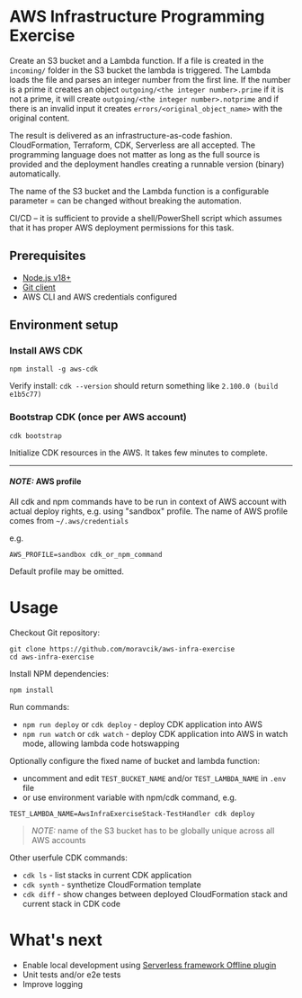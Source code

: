 # AWS Infrastructure Programming Exercise

Create an S3 bucket and a Lambda function. If a file is created in the `incoming/` folder in the S3 bucket
the lambda is triggered. The Lambda loads the file and parses an integer number from the first line. If
the number is a prime it creates an object `outgoing/<the integer number>.prime` if it is not a prime, it
will create `outgoing/<the integer number>.notprime` and if there is an invalid input it creates
`errors/<original_object_name>` with the original content.

The result is delivered as an infrastructure-as-code fashion. CloudFormation, Terraform, CDK,
Serverless are all accepted. The programming language does not matter as long as the full source is
provided and the deployment handles creating a runnable version (binary) automatically.

The name of the S3 bucket and the Lambda function is a configurable parameter = can be changed
without breaking the automation.

CI/CD – it is sufficient to provide a shell/PowerShell script which assumes that it has proper AWS
deployment permissions for this task.

## Prerequisites
- [Node.js v18+](https://nodejs.org/)
- [Git client](https://git-scm.com/downloads)
- AWS CLI and AWS credentials configured

## Environment setup
### Install AWS CDK
```
npm install -g aws-cdk
```
Verify install: `cdk --version` should return something like `2.100.0 (build e1b5c77)`

### Bootstrap CDK (once per AWS account)
```
cdk bootstrap
```
Initialize CDK resources in the AWS. It takes few minutes to complete.

---
#### _NOTE:_ AWS profile
All cdk and npm commands have to be run in context of AWS account with actual deploy rights, e.g. using "sandbox" profile.
The name of AWS profile comes from `~/.aws/credentials`

e.g.
```
AWS_PROFILE=sandbox cdk_or_npm_command
```

Default profile may be omitted.

# Usage

Checkout Git repository:
```
git clone https://github.com/moravcik/aws-infra-exercise
cd aws-infra-exercise
```
Install NPM dependencies:
```
npm install
```

Run commands:
- `npm run deploy` or `cdk deploy` - deploy CDK application into AWS
- `npm run watch` or `cdk watch` - deploy CDK application into AWS in watch mode, allowing lambda code hotswapping

Optionally configure the fixed name of bucket and lambda function:
- uncomment and edit `TEST_BUCKET_NAME` and/or `TEST_LAMBDA_NAME` in `.env` file
- or use environment variable with npm/cdk command, e.g.
```
TEST_LAMBDA_NAME=AwsInfraExerciseStack-TestHandler cdk deploy
```

> _NOTE:_ name of the S3 bucket has to be globally unique across all AWS accounts

Other userfule CDK commands:
- `cdk ls` - list stacks in current CDK application
- `cdk synth` - synthetize CloudFormation template
- `cdk diff` - show changes between deployed CloudFormation stack and current stack in CDK code

# What's next
- Enable local development using [Serverless framework Offline plugin](https://www.serverless.com/plugins/serverless-offline)
- Unit tests and/or e2e tests
- Improve logging